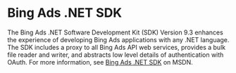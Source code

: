 # Bing Ads .NET SDK

The Bing Ads .NET Software Development Kit (SDK) Version 9.3 enhances the experience of developing Bing Ads applications with any .NET language. The SDK includes a proxy to all Bing Ads API web services, provides a bulk file reader and writer, and abstracts low level details of authentication with OAuth. For more information, see [Bing Ads .NET SDK](https://msdn.microsoft.com/en-US/library/bing-ads-net-sdk.aspx) on MSDN.
